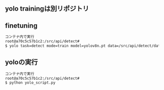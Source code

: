 ## yolo trainingは別リポジトリ

## finetuning 
```bash
コンテナ内で実行
root@a70c5c57b1c2:/src/api/detect# 
$ yolo task=detect mode=train model=yolov8n.pt data=/src/api/detect/datasets/data.yaml epochs=300
```

## yoloの実行
```bash
コンテナ内で実行
root@a70c5c57b1c2:/src/api/detect# 
$ python yolo_script.py
```